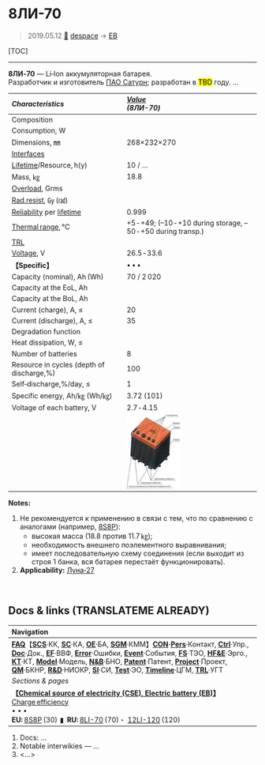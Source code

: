 # 8ЛИ-70
> 2019.05.12 [🚀](../index/index.md) [despace](index.md) → [EB](eb.md)

[TOC]

---

**8ЛИ‑70** — Li‑Ion аккумуляторная батарея.  
Разработчик и изготовитель [ПАО Сатурн](пао_сатурн.md); разработан в <mark>TBD</mark> году. …

|*Characteristics*|*[Value](si.md)<br> (8ЛИ-70)*|
|:--|:--|
|Composition| |
|Consumption, W| |
|Dimensions, ㎜|268×232×270|
|[Interfaces](interface.md)| |
|[Lifetime](lifetime.md)/Resource, h(y)|10 / …|
|Mass, ㎏|18.8|
|[Overload](vibration.md), Grms| |
|[Rad.resist](ion_rad.md), ㏉ (㎭)| |
|[Reliability](qm.md) per [lifetime](lifetime.md)|0.999|
|[Thermal range](tcs.md), ℃|+5 ‑ +49; (–10 ‑ +10 during storage, –50 ‑ +50 during transp.)|
|[TRL](trl.md)| |
|[Voltage](voltage.md), V|26.5 ‑ 33.6|
|**【Specific】**|• • •|
|Capacity (nominal), Ah (Wh)|70 / 2 020|
|Capacity at the EoL, Ah| |
|Capacity at the BoL, Ah| |
|Current (charge), A, ≤|20|
|Current (discharge), A, ≤|35|
|Degradation function| |
|Heat dissipation, W, ≤| |
|Number of batteries|8|
|Resource in cycles (depth of discharge,%)| 100|
|Self‑discharge,%/day, ≤|1|
|Specific energy, Ah/㎏ (Wh/㎏)|3.72 (101)|
|Voltage of each battery, V|2.7 ‑ 4.15|
| |[![](f/sps/8li-70_thumb.jpg)](f/sps/8li-70.jpg)|

**Notes:**

   1. Не рекомендуется к применению в связи с тем, что по сравнению с аналогами (например, [8S8P](8s8p.md)):
      - высокая масса (18.8 против 11.7 ㎏);
      - необходимость внешнего поэлементного выравнивания;
      - имеет последовательную схему соединения (если выходит из строя 1 банка, вся батарея перестаёт функционировать).
   1. **Applicability:** [Луна‑27](луна_27.md)



<p style="page-break-after:always"> </p>

## Docs & links (TRANSLATEME ALREADY)
|Navigation|
|:--|
|**[FAQ](faq.md)**【**[SCS](scs.md)**·КК, **[SC](sc.md)**·КА, **[OE](oe.md)**·БА, **[SGM](sgm.md)**·КММ】**[CON](contact.md)·[Pers](person.md)**·Контакт, **[Ctrl](control.md)**·Упр., **[Doc](doc.md)**·Док., **[EF](ef.md)**·ВВФ, **[Error](error.md)**·Ошибки, **[Event](event.md)**·События, **[FS](fs.md)**·ТЭО, **[HF&E](hfe.md)**·Эрго., **[KT](kt.md)**·КТ, **[Model](model.md)**·Модель, **[N&B](nnb.md)**·БНО, **[Patent](патент.md)**·Патент, **[Project](project.md)**·Проект, **[QM](qm.md)**·БКНР, **[R&D](rnd.md)**·НИОКР, **[SI](si.md)**·СИ, **[Test](test.md)**·ЭО, **[Timeline](timeline.md)**·ЦГМ, **[TRL](trl.md)**·УГТ|
|*Sections & pages*|
|**【[Chemical source of electricity (CSE), Electric battery (EB)](eb.md)】**<br> [Charge efficiency](charge_eff.md) <br>• • •<br> **EU:** [8S8P](8s8p.md) (30)  ▮  **RU:** [8LI-70](8li_70.md) (70)・ [12LI-120](12li_120.md) (120)|

   1. Docs: …
   1. Notable interwikies — …
   1. <…>
